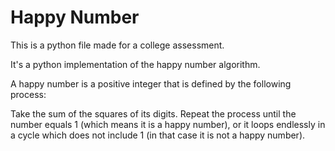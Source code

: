 # Happy Number 

This is a python file made for a college assessment.

It's a python implementation of the happy number algorithm.

A happy number is a positive integer that is defined by the following process:

Take the sum of the squares of its digits.
Repeat the process until the number equals 1 (which means it is a happy number), or it loops endlessly in a cycle which does not include 1 (in that case it is not a happy number).
